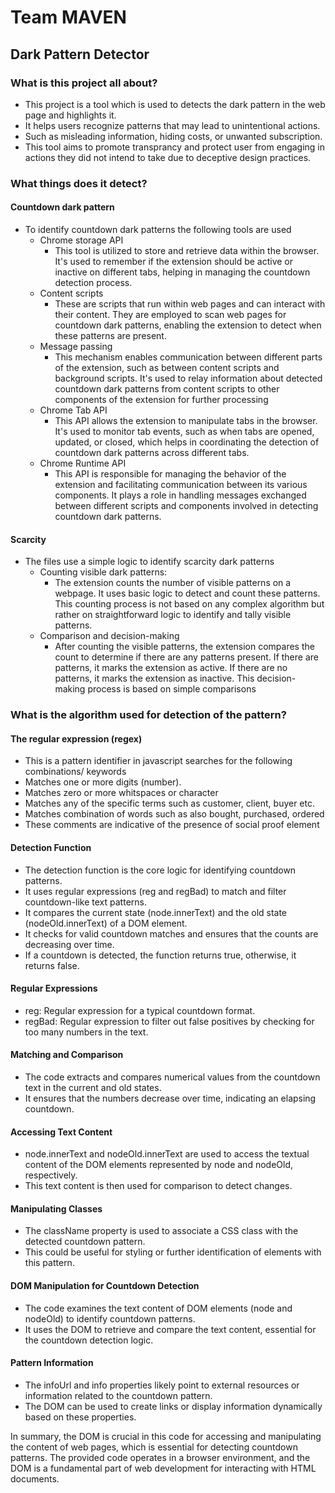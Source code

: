 # Team MAVEN
## Dark Pattern Detector
### What is this project all about?
- This project is a tool which is used to detects the dark pattern in the web page and highlights it.
- It helps users recognize patterns that may lead to unintentional actions.
- Such as misleading information, hiding costs, or unwanted subscription.
- This tool aims to promote transprancy and protect user from engaging in actions they did not intend to take due to deceptive design practices.

### What things does it detect?

#### Countdown dark pattern
- To identify countdown dark patterns the following tools are used
  - Chrome storage API
    - This tool is utilized to store and retrieve data within the browser. It's used to remember if the extension should be active or inactive on different tabs, helping in managing the countdown detection process.
  - Content scripts
    - These are scripts that run within web pages and can interact with their content. They are employed to scan web pages for countdown dark patterns, enabling the extension to detect when these patterns are present.
  - Message passing
    - This mechanism enables communication between different parts of the extension, such as between content scripts and background scripts. It's used to relay information about detected countdown dark patterns from content scripts to other components of the extension for further processing
  - Chrome Tab API
    - This API allows the extension to manipulate tabs in the browser. It's used to monitor tab events, such as when tabs are opened, updated, or closed, which helps in coordinating the detection of countdown dark patterns across different tabs.
  - Chrome Runtime API
    - This API is responsible for managing the behavior of the extension and facilitating communication between its various components. It plays a role in handling messages exchanged between different scripts and components involved in detecting countdown dark patterns.

#### Scarcity
- The files use a simple logic to identify scarcity dark patterns
  - Counting visible dark patterns: 
    - The extension counts the number of visible patterns on a webpage. It uses basic logic to detect and count these patterns. This counting process is not based on any complex algorithm but rather on straightforward logic to identify and tally visible patterns.
  - Comparison and decision-making
    - After counting the visible patterns, the extension compares the count to determine if there are any patterns present. If there are patterns, it marks the extension as active. If there are no patterns, it marks the extension as inactive. This decision-making process is based on simple comparisons

### What is the algorithm used for detection of the pattern?

#### The regular expression (regex) 
- This is a pattern identifier in javascript searches for the following combinations/ keywords
- Matches one or more digits (number).
- Matches zero or more whitspaces or character
- Matches any of the specific terms such as customer, client, buyer etc.
- Matches combination of words such as also bought, purchased, ordered
- These comments are indicative of the presence of social proof element

#### Detection Function
- The detection function is the core logic for identifying countdown patterns.
- It uses regular expressions (reg and regBad) to match and filter countdown-like text patterns.
- It compares the current state (node.innerText) and the old state (nodeOld.innerText) of a DOM element.
- It checks for valid countdown matches and ensures that the counts are decreasing over time.
- If a countdown is detected, the function returns true, otherwise, it returns false.

#### Regular Expressions
- reg: Regular expression for a typical countdown format.
- regBad: Regular expression to filter out false positives by checking for too many numbers in the text.

#### Matching and Comparison
- The code extracts and compares numerical values from the countdown text in the current and old states.
- It ensures that the numbers decrease over time, indicating an elapsing countdown.

#### Accessing Text Content
- node.innerText and nodeOld.innerText are used to access the textual content of the DOM elements represented by node and nodeOld, respectively. 
- This text content is then used for comparison to detect changes.

#### Manipulating Classes
- The className property is used to associate a CSS class with the detected countdown pattern. 
- This could be useful for styling or further identification of elements with this pattern.

#### DOM Manipulation for Countdown Detection
- The code examines the text content of DOM elements (node and nodeOld) to identify countdown patterns. 
- It uses the DOM to retrieve and compare the text content, essential for the countdown detection logic.

#### Pattern Information
- The infoUrl and info properties likely point to external resources or information related to the countdown pattern. 
- The DOM can be used to create links or display information dynamically based on these properties.

In summary, the DOM is crucial in this code for accessing and manipulating the content of web pages, which is essential for detecting countdown patterns. The provided code operates in a browser environment, and the DOM is a fundamental part of web development for interacting with HTML documents.